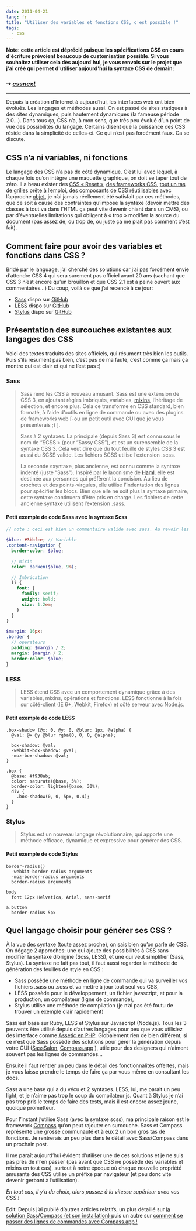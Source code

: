 ```yaml
---
date: 2011-04-21
lang: fr
title: "Utiliser des variables et fonctions CSS, c'est possible !"
tags:
  - css
---
```


**Note: cette article est déprécié puisque les spécifications CSS en cours
d'écriture prévoient beaucoup de customisation possible. Si vous souhaitez
utiliser cela dès aujourd'hui, je vous renvois sur le projet que j'ai créé qui
permet d'utiliser aujourd'hui la syntaxe CSS de demain:**

### ⇢ _[cssnext](https://cssnext.io)_

---

Depuis la création d’Internet à aujourd’hui, les interfaces web ont bien
évolués. Les langages et méthodes aussi. On est passé de sites statiques à des
sites dynamiques, puis hautement dynamiques (la fameuse période 2.0…). Dans tous
ça, CSS n’a, à mon sens, que très peu évolué d’un point de vue des possibilités
du langage. Certains disent que la puissance des CSS réside dans la simplicité
de celles-ci. Ce qui n’est pas forcément faux. Ca se discute.

## CSS n’a ni variables, ni fonctions

Le langage des CSS n’a pas de côté dynamique. C’est lui avec lequel, à chaque
fois qu’on intègre une maquette graphique, on doit se taper tout de zéro. Il a
beau exister des [CSS « Reset »][1], [des frameworks CSS][2], [tout un tas de
grilles prête à l’emploi][3], [des composants de CSS réutilisables][4] avec
l’approche [objet][5], je n’ai jamais réellement été satisfait par ces méthodes,
que ce soit à cause des contraintes qu’impose la syntaxe (devoir mettre des
classes à tout va dans l’HTML ça peut vite devenir chiant dans un CMS), ou par
d’éventuelles limitations qui obligent à « trop » modifier la source du document
(pas assez de, ou trop de, ou juste ça me plait pas comment c’est fait).

## Comment faire pour avoir des variables et fonctions dans CSS ?

Bridé par le language, j’ai cherché des solutions car j’ai pas forcément envie
d’attendre CSS 4 qui sera surement pas officiel avant 20 ans (sachant que CSS 3
n’est encore qu’un brouillon et que CSS 2.1 est à peine ouvert aux
commentaires…) Du coup, voilà ce que j’ai recencé à ce jour:

* [Sass][6] dispo sur [GitHub][7]
* [LESS][8] dispo sur [GitHub][9]
* [Stylus][10] dispo sur [GitHub][11]

## Présentation des surcouches existantes aux langages des CSS

Voici des textes traduits des sites officiels, qui résument très bien les
outils. Puis s’ils résument pas bien, c’est pas de ma faute, c’est comme ça mais
ça montre qui est clair et qui ne l’est pas :)

### Sass

> Sass rend les CSS à nouveau amusant. Sass est une extension de CSS 3, en
> ajoutant règles imbriqués, variables, [mixins][12], l’héritage de sélection,
> et encore plus. Cela ce transforme en CSS standard, bien formaté, à l’aide
> d’outils en ligne de commande ou avec des plugins de frameworks web [-ou un
> petit outil avec GUI que je vous présenterais ;) ].
>
> Sass à 2 syntaxes. La principale (depuis Sass 3) est connu sous le nom de
> “SCSS » (pour “Sassy CSS”), et est un surensemble de la syntaxe CSS 3. Cela
> veut dire que du tout feuille de styles CSS 3 est aussi du SCSS valide. Les
> fichiers SCSS utilise l’extension .scss.
>
> La seconde sxyntaxe, plus ancienne, est connu comme la syntaxe indenté (juste
> “Sass”). Inspiré par le laconisme de [Haml][13], elle est destinée aux
> personnes qui préfèrent la concision. Au lieu de crochets et des
> points-virgules, elle utilise l’indentation des lignes pour spécifier les
> blocs. Bien que elle ne soit plus la syntaxe primaire, cette syntaxe
> continuera d’être pris en charge. Les fichiers de cette ancienne syntaxe
> utilisent l’extension .sass.

#### Petit exemple de code Sass avec la syntaxe Scss

```scss
// note : ceci est bien un commentaire valide avec sass. Au revoir les /**/

$blue: #3bbfce; // Variable
.content-navigation {
  border-color: $blue;

  // mixin
  color: darken($blue, 9%);

  // Imbrication
  li {
    font: {
      family: serif;
      weight: bold;
      size: 1.2em;
    }
  }
}

$margin: 16px;
.border {
  // operateurs
  padding: $margin / 2;
  margin: $margin / 2;
  border-color: $blue;
}
```

### LESS

> LESS étend CSS avec un comportement dynamique grâce à des variables, mixins,
> opérations et fonctions. LESS fonctionne à la fois sur côté-client (IE 6+,
> Webkit, Firefox) et côté serveur avec Node.js.

#### Petit exemple de code LESS

```less
.box-shadow (@x: 0, @y: 0, @blur: 1px, @alpha) {
  @val: @x @y @blur rgba(0, 0, 0, @alpha);

  box-shadow: @val;
  -webkit-box-shadow: @val;
  -moz-box-shadow: @val;
}

.box {
  @base: #f938ab;
  color: saturate(@base, 5%);
  border-color: lighten(@base, 30%);
  div {
    .box-shadow(0, 0, 5px, 0.4);
  }
}
```

### Stylus

> Stylus est un nouveau langage révolutionnaire, qui apporte une méthode
> efficace, dynamique et expressive pour générer des CSS.

#### Petit exemple de code Stylus

```
border-radius()
  -webkit-border-radius arguments
  -moz-border-radius arguments
  border-radius arguments

body
  font 12px Helvetica, Arial, sans-serif

a.button
  border-radius 5px
```

## Quel langage choisir pour générer ses CSS ?

À la vue des syntaxe (toute assez proche), on sais bien qu’on parle de CSS. On
dégage 2 approches: une qui ajoute des possibilités à CSS sans modifier la
syntaxe d’origine (Scss, LESS), et une qui veut simplifier (Sass, Stylus). La
syntaxe ne fait pas tout, il faut aussi regarder la méthode de génération des
feuilles de style en CSS :

* Sass possède une méthode en ligne de commande qui va surveiller vos fichiers
  .sass ou .scss et va mettre à jour tout seul vos CSS,
* LESS possède pour le développement, un fichier javascript, et pour la
  production, un compilateur (ligne de commande),
* Stylus utilise une méthode de compilation (je n’ai pas été foutu de trouver un
  exemple clair rapidement)

Sass est basé sur Ruby, LESS et Stylus sur Javascript (Node.js). Tous les 3
peuvents être utilisé depuis d’autres langages pour peu que vous utilisiez des
interface comme [Assetic en PHP][14]. Globalement rien de bien différent, si ce
n’est que Sass possède des solutions pour gérer la génération depuis votre GUI
([SassSalon][15], [Compass.app][16] ), utile pour des designers qui n’aiment
souvent pas les lignes de commandes…

Ensuite il faut rentrer un peu dans le détail des fonctionnalités offertes, mais
je vous laisse prendre le temps de faire ça par vous même en consultant les
docs.

Sass a une base qui a du vécu et 2 syntaxes. LESS, lui, me parait un peu light,
et je n’aime pas trop le coup du compilateur js. Quant à Stylus je n’ai pas trop
pris le temps de faire des tests, mais il est encore assez jeune, quoique
prometteur.

Pour l’instant j’utilise Sass (avec la syntaxe scss), ma principale raison est
le framework [Compass][17] qu’on peut rajouter en surcouche. Sass et Compass
représente une grosse communauté et à eux 2 un bon gros tas de fonctions. Je
rentrerais un peu plus dans le détail avec Sass/Compass dans un prochain post.

Il me paraît aujourd’hui évident d’utiliser une de ces solutions et je ne suis
pas près de m’en passer (pas avant que CSS ne possède des variables et mixins en
tout cas), surtout à notre époque où chaque nouvelle propriété amusante des CSS
utilise un préfixe par navigateur (et peu donc vite devenir gerbant à
l’utilisation).

_En tout cas, il y’a du choix, alors passez à la vitesse supérieur avec vos CSS
!_

Edit: Depuis j’ai publié d’autres articles relatifs, un plus détaillé sur [la
solution Sass/Compass (et son installation) ][18]puis un autre sur [comment se
passer des lignes de commandes avec Compass.app !][19]

[1]: http://cssresetr.com/
[2]: http://css.4design.tl/framework-css-semantique-maquette-dynamique-et-autres-notes
[3]: http://css.4design.tl/framework-css-mettez-vos-grilles-au-pas
[4]: https://github.com/stubbornella/oocss
[5]: http://fr.wikipedia.org/wiki/Objet_(informatique)
[6]: http://sass-lang.com/
[7]: https://github.com/nex3/sass "Sass sur Github"
[8]: http://lesscss.org/
[9]: https://github.com/less/less.js "LESS sur Github"
[10]: http://learnboost.github.io/stylus/
[11]: https://github.com/LearnBoost/stylus "Stylus sur Github"
[12]: http://fr.wikipedia.org/wiki/Mixin
[13]: http://haml.info/
[14]: https://github.com/kriswallsmith/assetic
[15]: https://github.com/hlb/SassSalon
[16]: http://compass.kkbox.com/
[17]: http://beta.compass-style.org/
[18]: /blog/fonctions-variables-css-generer-ses-css-avec-sass-compass/
[19]: /blog/compass-app-application-pour-compiler-css-sass-compass/
